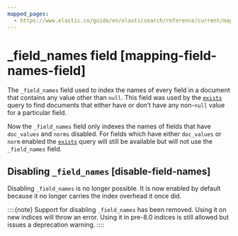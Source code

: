 ```yaml
---
mapped_pages:
  - https://www.elastic.co/guide/en/elasticsearch/reference/current/mapping-field-names-field.html
---
```


# _field_names field [mapping-field-names-field]

The `_field_names` field used to index the names of every field in a document that contains any value other than `null`. This field was used by the [`exists`](/reference/query-languages/query-dsl/query-dsl-exists-query.md) query to find documents that either have or don’t have any non-`null` value for a particular field.

Now the `_field_names` field only indexes the names of fields that have `doc_values` and `norms` disabled. For fields which have either `doc_values` or `norm` enabled the [`exists`](/reference/query-languages/query-dsl/query-dsl-exists-query.md) query will still be available but will not use the `_field_names` field.

## Disabling `_field_names` [disable-field-names]

Disabling `_field_names` is no longer possible. It is now enabled by default because it no longer carries the index overhead it once did.

::::{note}
Support for disabling `_field_names` has been removed. Using it on new indices will throw an error. Using it in pre-8.0 indices is still allowed but issues a deprecation warning.
::::




